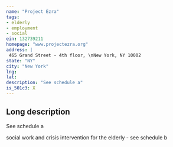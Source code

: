 ```yaml
---
name: "Project Ezra"
tags:
- elderly
- employment
- social
ein: 132739211
homepage: "www.projectezra.org"
address: |
 465 Grand Street - 4th floor, \nNew York, NY 10002
state: "NY"
city: "New York"
lng: 
lat: 
description: "See schedule a"
is_501c3: X
---
```


## Long description

See schedule a
  
  social work and crisis intervention for the elderly - see schedule b
